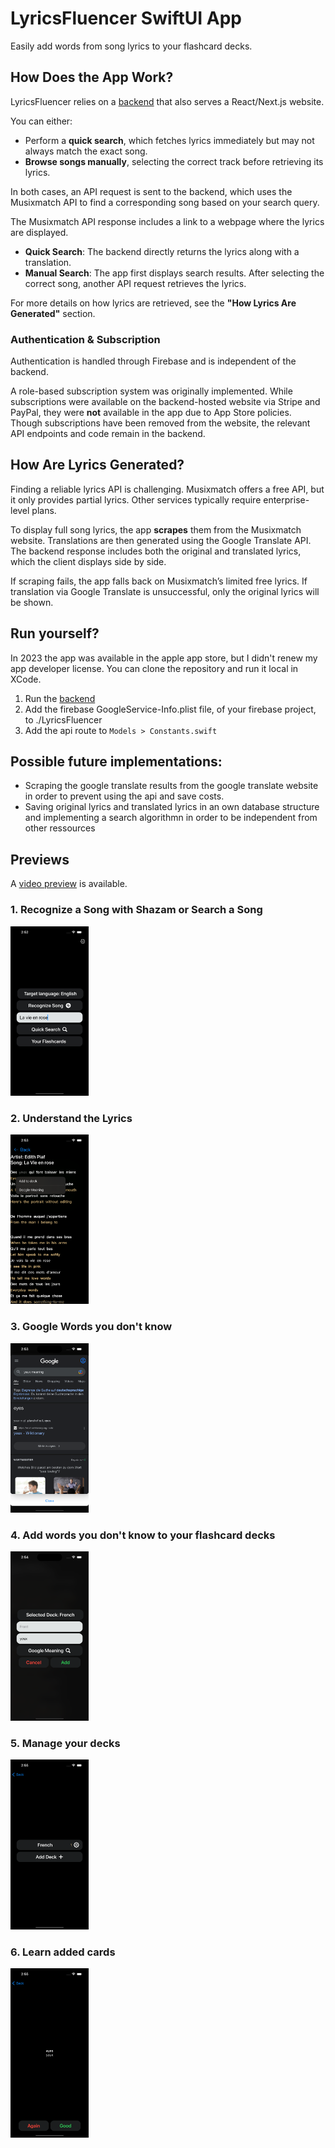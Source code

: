 # LyricsFluencer SwiftUI App  

Easily add words from song lyrics to your flashcard decks.  

## How Does the App Work?  

LyricsFluencer relies on a [backend](https://github.com/wmnn/LyricsFluencerBackend) that also serves a React/Next.js website.  

You can either:  
- Perform a **quick search**, which fetches lyrics immediately but may not always match the exact song.  
- **Browse songs manually**, selecting the correct track before retrieving its lyrics.  

In both cases, an API request is sent to the backend, which uses the Musixmatch API to find a corresponding song based on your search query.  

The Musixmatch API response includes a link to a webpage where the lyrics are displayed.  
- **Quick Search**: The backend directly returns the lyrics along with a translation.  
- **Manual Search**: The app first displays search results. After selecting the correct song, another API request retrieves the lyrics.  

For more details on how lyrics are retrieved, see the **"How Lyrics Are Generated"** section.  

### Authentication & Subscription  

Authentication is handled through Firebase and is independent of the backend.  

A role-based subscription system was originally implemented. While subscriptions were available on the backend-hosted website via Stripe and PayPal, they were **not** available in the app due to App Store policies. Though subscriptions have been removed from the website, the relevant API endpoints and code remain in the backend.  

## How Are Lyrics Generated?  

Finding a reliable lyrics API is challenging. Musixmatch offers a free API, but it only provides partial lyrics. Other services typically require enterprise-level plans.  

To display full song lyrics, the app **scrapes** them from the Musixmatch website. Translations are then generated using the Google Translate API. The backend response includes both the original and translated lyrics, which the client displays side by side.  

If scraping fails, the app falls back on Musixmatch’s limited free lyrics. If translation via Google Translate is unsuccessful, only the original lyrics will be shown.  


## Run yourself? 

In 2023 the app was available in the apple app store, but I didn't renew my app developer license. You can clone the repository and run it local in XCode.

 1. Run the [backend](https://github.com/wmnn/LyricsFluencerBackend)
 2. Add the firebase GoogleService-Info.plist file, of your firebase project, to ./LyricsFluencer
 3. Add the api route to `Models > Constants.swift`

## Possible future implementations:

* Scraping the google translate results from the google translate website in order to prevent using the api and save costs.
* Saving original lyrics and translated lyrics in an own database structure and implementing a search algorithmn in order to be independent from other ressources

## Previews

A [video preview](https://youtu.be/r6hOcPQAIJY) is available.

### 1. Recognize a Song with Shazam or Search a Song

<img src="/images/Search.png" width="125">


### 2. Understand the Lyrics

<img src="/images/LyricsMenu.png" width="125">

### 3. Google Words you don't know

<img src="/images/GoogleMeaning.png" width="125">

### 4. Add words you don't know to your flashcard decks

<img src="/images/AddToDeck.png" width="125">
 
### 5. Manage your decks
<img src="/images/Decks.png" width="125">
 
### 6. Learn added cards

<img src="/images/Card_2.png" width="125">
 
